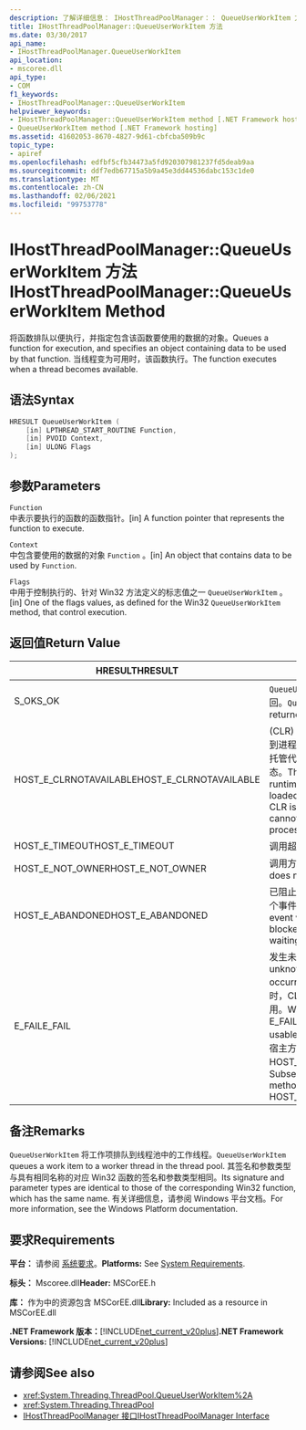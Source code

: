 ```yaml
---
description: 了解详细信息： IHostThreadPoolManager：： QueueUserWorkItem 方法
title: IHostThreadPoolManager::QueueUserWorkItem 方法
ms.date: 03/30/2017
api_name:
- IHostThreadPoolManager.QueueUserWorkItem
api_location:
- mscoree.dll
api_type:
- COM
f1_keywords:
- IHostThreadPoolManager::QueueUserWorkItem
helpviewer_keywords:
- IHostThreadPoolManager::QueueUserWorkItem method [.NET Framework hosting]
- QueueUserWorkItem method [.NET Framework hosting]
ms.assetid: 41602053-8670-4827-9d61-cbfcba509b9c
topic_type:
- apiref
ms.openlocfilehash: edfbf5cfb34473a5fd920307981237fd5deab9aa
ms.sourcegitcommit: ddf7edb67715a5b9a45e3dd44536dabc153c1de0
ms.translationtype: MT
ms.contentlocale: zh-CN
ms.lasthandoff: 02/06/2021
ms.locfileid: "99753778"
---
```

# <a name="ihostthreadpoolmanagerqueueuserworkitem-method"></a><span data-ttu-id="8c34d-103">IHostThreadPoolManager::QueueUserWorkItem 方法</span><span class="sxs-lookup"><span data-stu-id="8c34d-103">IHostThreadPoolManager::QueueUserWorkItem Method</span></span>

<span data-ttu-id="8c34d-104">将函数排队以便执行，并指定包含该函数要使用的数据的对象。</span><span class="sxs-lookup"><span data-stu-id="8c34d-104">Queues a function for execution, and specifies an object containing data to be used by that function.</span></span> <span data-ttu-id="8c34d-105">当线程变为可用时，该函数执行。</span><span class="sxs-lookup"><span data-stu-id="8c34d-105">The function executes when a thread becomes available.</span></span>  
  
## <a name="syntax"></a><span data-ttu-id="8c34d-106">语法</span><span class="sxs-lookup"><span data-stu-id="8c34d-106">Syntax</span></span>  
  
```cpp  
HRESULT QueueUserWorkItem (  
    [in] LPTHREAD_START_ROUTINE Function,  
    [in] PVOID Context,  
    [in] ULONG Flags  
);  
```  
  
## <a name="parameters"></a><span data-ttu-id="8c34d-107">参数</span><span class="sxs-lookup"><span data-stu-id="8c34d-107">Parameters</span></span>  

 `Function`  
 <span data-ttu-id="8c34d-108">中表示要执行的函数的函数指针。</span><span class="sxs-lookup"><span data-stu-id="8c34d-108">[in] A function pointer that represents the function to execute.</span></span>  
  
 `Context`  
 <span data-ttu-id="8c34d-109">中包含要使用的数据的对象 `Function` 。</span><span class="sxs-lookup"><span data-stu-id="8c34d-109">[in] An object that contains data to be used by `Function`.</span></span>  
  
 `Flags`  
 <span data-ttu-id="8c34d-110">中用于控制执行的、针对 Win32 方法定义的标志值之一 `QueueUserWorkItem` 。</span><span class="sxs-lookup"><span data-stu-id="8c34d-110">[in] One of the flags values, as defined for the Win32 `QueueUserWorkItem` method, that control execution.</span></span>  
  
## <a name="return-value"></a><span data-ttu-id="8c34d-111">返回值</span><span class="sxs-lookup"><span data-stu-id="8c34d-111">Return Value</span></span>  
  
|<span data-ttu-id="8c34d-112">HRESULT</span><span class="sxs-lookup"><span data-stu-id="8c34d-112">HRESULT</span></span>|<span data-ttu-id="8c34d-113">说明</span><span class="sxs-lookup"><span data-stu-id="8c34d-113">Description</span></span>|  
|-------------|-----------------|  
|<span data-ttu-id="8c34d-114">S_OK</span><span class="sxs-lookup"><span data-stu-id="8c34d-114">S_OK</span></span>|<span data-ttu-id="8c34d-115">`QueueUserWorkItem` 已成功返回。</span><span class="sxs-lookup"><span data-stu-id="8c34d-115">`QueueUserWorkItem` returned successfully.</span></span>|  
|<span data-ttu-id="8c34d-116">HOST_E_CLRNOTAVAILABLE</span><span class="sxs-lookup"><span data-stu-id="8c34d-116">HOST_E_CLRNOTAVAILABLE</span></span>|<span data-ttu-id="8c34d-117"> (CLR) 的公共语言运行时未加载到进程中，或 CLR 处于无法运行托管代码或成功处理调用的状态。</span><span class="sxs-lookup"><span data-stu-id="8c34d-117">The common language runtime (CLR) has not been loaded into a process, or the CLR is in a state in which it cannot run managed code or process the call successfully.</span></span>|  
|<span data-ttu-id="8c34d-118">HOST_E_TIMEOUT</span><span class="sxs-lookup"><span data-stu-id="8c34d-118">HOST_E_TIMEOUT</span></span>|<span data-ttu-id="8c34d-119">调用超时。</span><span class="sxs-lookup"><span data-stu-id="8c34d-119">The call timed out.</span></span>|  
|<span data-ttu-id="8c34d-120">HOST_E_NOT_OWNER</span><span class="sxs-lookup"><span data-stu-id="8c34d-120">HOST_E_NOT_OWNER</span></span>|<span data-ttu-id="8c34d-121">调用方不拥有该锁。</span><span class="sxs-lookup"><span data-stu-id="8c34d-121">The caller does not own the lock.</span></span>|  
|<span data-ttu-id="8c34d-122">HOST_E_ABANDONED</span><span class="sxs-lookup"><span data-stu-id="8c34d-122">HOST_E_ABANDONED</span></span>|<span data-ttu-id="8c34d-123">已阻止的线程或纤程正在等待某个事件时，该事件被取消。</span><span class="sxs-lookup"><span data-stu-id="8c34d-123">An event was canceled while a blocked thread or fiber was waiting on it.</span></span>|  
|<span data-ttu-id="8c34d-124">E_FAIL</span><span class="sxs-lookup"><span data-stu-id="8c34d-124">E_FAIL</span></span>|<span data-ttu-id="8c34d-125">发生未知的灾难性故障。</span><span class="sxs-lookup"><span data-stu-id="8c34d-125">An unknown catastrophic failure occurred.</span></span> <span data-ttu-id="8c34d-126">当方法返回 E_FAIL 时，CLR 在该进程内将不再可用。</span><span class="sxs-lookup"><span data-stu-id="8c34d-126">When a method returns E_FAIL, the CLR is no longer usable within the process.</span></span> <span data-ttu-id="8c34d-127">对宿主方法的后续调用会返回 HOST_E_CLRNOTAVAILABLE。</span><span class="sxs-lookup"><span data-stu-id="8c34d-127">Subsequent calls to hosting methods return HOST_E_CLRNOTAVAILABLE.</span></span>|  
  
## <a name="remarks"></a><span data-ttu-id="8c34d-128">备注</span><span class="sxs-lookup"><span data-stu-id="8c34d-128">Remarks</span></span>  

 <span data-ttu-id="8c34d-129">`QueueUserWorkItem` 将工作项排队到线程池中的工作线程。</span><span class="sxs-lookup"><span data-stu-id="8c34d-129">`QueueUserWorkItem` queues a work item to a worker thread in the thread pool.</span></span> <span data-ttu-id="8c34d-130">其签名和参数类型与具有相同名称的对应 Win32 函数的签名和参数类型相同。</span><span class="sxs-lookup"><span data-stu-id="8c34d-130">Its signature and parameter types are identical to those of the corresponding Win32 function, which has the same name.</span></span> <span data-ttu-id="8c34d-131">有关详细信息，请参阅 Windows 平台文档。</span><span class="sxs-lookup"><span data-stu-id="8c34d-131">For more information, see the Windows Platform documentation.</span></span>  
  
## <a name="requirements"></a><span data-ttu-id="8c34d-132">要求</span><span class="sxs-lookup"><span data-stu-id="8c34d-132">Requirements</span></span>  

 <span data-ttu-id="8c34d-133">**平台：** 请参阅 [系统要求](../../get-started/system-requirements.md)。</span><span class="sxs-lookup"><span data-stu-id="8c34d-133">**Platforms:** See [System Requirements](../../get-started/system-requirements.md).</span></span>  
  
 <span data-ttu-id="8c34d-134">**标头：** Mscoree.dll</span><span class="sxs-lookup"><span data-stu-id="8c34d-134">**Header:** MSCorEE.h</span></span>  
  
 <span data-ttu-id="8c34d-135">**库：** 作为中的资源包含 MSCorEE.dll</span><span class="sxs-lookup"><span data-stu-id="8c34d-135">**Library:** Included as a resource in MSCorEE.dll</span></span>  
  
 <span data-ttu-id="8c34d-136">**.NET Framework 版本：**[!INCLUDE[net_current_v20plus](../../../../includes/net-current-v20plus-md.md)]</span><span class="sxs-lookup"><span data-stu-id="8c34d-136">**.NET Framework Versions:** [!INCLUDE[net_current_v20plus](../../../../includes/net-current-v20plus-md.md)]</span></span>  
  
## <a name="see-also"></a><span data-ttu-id="8c34d-137">请参阅</span><span class="sxs-lookup"><span data-stu-id="8c34d-137">See also</span></span>

- <xref:System.Threading.ThreadPool.QueueUserWorkItem%2A>
- <xref:System.Threading.ThreadPool>
- [<span data-ttu-id="8c34d-138">IHostThreadPoolManager 接口</span><span class="sxs-lookup"><span data-stu-id="8c34d-138">IHostThreadPoolManager Interface</span></span>](ihostthreadpoolmanager-interface.md)
